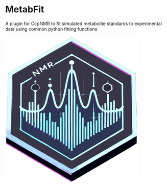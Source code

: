 # MetabFit
A plugin for CcpNMR to fit simulated metabolite standards to experimental data using common python fitting functions

![Repository Icon](https://github.com/Alex-Hill94/MetabFit/blob/main/github_logo_C.png?raw=true)
